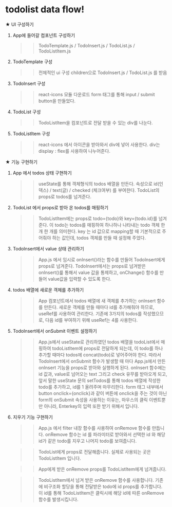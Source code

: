 # todolist data flow!

★ UI 구성하기

1. App에 들어갈 컴포넌트 구성하기

   > > TodoTemplate.js / TodoInsert.js / TodoList.js / TodoListItem.js

2. TodoTemplate 구성

   > > 전체적인 ui 구성
   > > children으로 TodoInsert.js / TodoList.js 를 받음

3. TodoInsert 구성

   > > react-icons 모듈 다운로드
   > > form 태그를 통해 input / submit button을 만들었다.

4. TodoList 구성

   > > TodoListItem을 컴포넌트로 전달 받을 수 있는 div를 나눈다.

5. TodoListItem 구성
   > > react-icons 에서 아이콘을 받아와서 div에 넣어 사용한다.
   > > div는 display : flex를 사용하여 나누어준다.

★ 기능 구현하기

1. App 에서 todos 상태 구현하기

   > > useState를 통해 객체형식의 todos 배열을 만든다.
   > > 속성으로 id(인덱스) / text(글) / checked (체크여부) 를 부여한다.
   > > TodoList의 props로 todos를 넘겨준다.

2. TodoList 에서 props로 받아 온 todos를 매핑하기

   > > TodoListItem에는 props로 todo={todo}와 key={todo.id}를 넘겨준다.
   > > 이 todo는 todos를 매핑하여 하나하나 나타내는 todo 객체 한 개 한 개를 의미한다.
   > > key 는 id 값으로 mapping할 때 기본적으로 주어줘야 하는 값인데, todos 객체를 만들 때 설정해 주었다.

3. TodoInsert에서 value 상태 관리하기

   > > App.js 에서 임시로 onInsert()라는 함수를 만들어 TodoInsert에게 props로 넘겨준다.
   > > TodoInsert에서는 props로 넘겨받은 onInsert()릁 통해서 value 값을 통제하고, onChange() 함수를 만들어 value값을 입력할 수 있도록 한다.

4. todos 배열에 새로운 객체를 추가하기

   > > App 컴포넌트에서 todos 배열에 새 객체를 추가하는 onInsert 함수를 만든다.
   > > 새로운 객체를 만들 때마다 id를 추가해줘야 하므로, useRef를 사용하여 관리한다.
   > > 기존에 3가지의 todos를 작성했으므로, 다음 id를 부여하기 위해 useRef는 4를 사용한다.

5. TodoInsert에서 onSubmit 이벤트 설정하기

   > > App.js에서 useState로 관리하였던 todos 배열을 todoList에서 매핑하여 todoListItem에 props로 전달하게 되는데, 이 todo를 하나 추가할 때마다 todos에 concat(todo)로 넣어주어야 한다.
   > > 따라서 TodoInsert에서 onSubmit 함수가 발생할 때 마다 App.js에서 만든 onInsert 기능을 props로 받아와 실행하게 된다.
   > > onInsert 함수에는 id 값과, value로 넘어오는 text 그리고 check 유무를 받아오게 되고, 앞서 말한 useState 문의 setTodos를 통해 todos 배열에 작성한 todo를 추가하고, id를 1 올려주며 마무리한다.
   > > form 태그 내부에서 button onclick={onclick}과 같이 버튼에 onclick을 주는 것이 아닌 form의 onSubmit 속성을 사용하는 이유는, 마우스의 클릭 이벤트뿐만 아니라, Enterkey의 입력 또한 받기 위해서 입니다.

6. 지우기 기능 구현하기

   > > App.js 에서 filter 내장 함수를 사용하여 onRemove 함수를 만듭니다. onRemove 함수는 id 를 파라미터로 받아와서 선택한 id 와 해당 id가 같은 todo를 지우고 나머지 todo를 보여줍니다.

   > > TodoList에게 props로 전달해줍니다. 실제로 사용되는 곳은 TodoListItem 입니다.

   > > App에게 받은 onRemove props를 TodoListItem에게 넘겨줍니다.

   > > TodoListItem에서 넘겨 받은 onRemove 함수를 사용합니다. 기존에 비구조화 할당을 통해 전달받은 todo에 id props를 추가합니다. 이 id를 통해 TodoListItem은 클릭시에 해당 id에 따른 onRemove 함수를 발생시킵니다.
